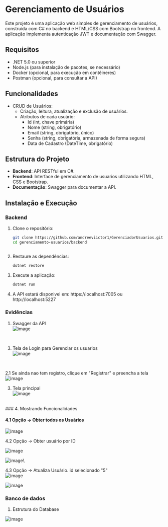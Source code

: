 # Gerenciamento de Usuários

Este projeto é uma aplicação web simples de gerenciamento de usuários, construída com C# no backend e HTML/CSS com Bootstrap no frontend. A aplicação implementa autenticação JWT e documentação com Swagger.

## Requisitos

- .NET 5.0 ou superior
- Node.js (para instalação de pacotes, se necessário)
- Docker (opcional, para execução em contêineres)
- Postman (opcional, para consultar a API)

## Funcionalidades

- CRUD de Usuários:
  - Criação, leitura, atualização e exclusão de usuários.
  - Atributos de cada usuário:
    - Id (int, chave primária)
    - Nome (string, obrigatório)
    - Email (string, obrigatório, único)
    - Senha (string, obrigatória, armazenada de forma segura)
    - Data de Cadastro (DateTime, obrigatório)

## Estrutura do Projeto

- **Backend**: API RESTful em C#.
- **Frontend**: Interface de gerenciamento de usuarios utilizando HTML, CSS e Bootstrap.
- **Documentação**: Swagger para documentar a API.

## Instalação e Execução

### Backend

1. Clone o repositório:
   ```bash
   git clone https://github.com/andreeviictor1/GerenciadorUsuarios.git
   cd gerenciamento-usuarios/backend
   


2. Restaure as dependências:
    ```bash
    dotnet restore

3. Execute a aplicação:
    ```bash
    dotnet run

4. A API estará disponivel em: https://localhost:7005 ou http://localhost:5227

### Evidências
1. Swagger da API <br />
  ![image](https://github.com/user-attachments/assets/a8f6ce84-7c00-4a54-8b1c-a0bb3665a655)
<br />


3. Tela de Login para Gerenciar os usuarios<br />
  ![image](https://github.com/user-attachments/assets/365f35b8-2354-47d3-b471-2c19924d6c8d)
<br />

2.1 Se ainda nao tem registro, clique em "Registrar" e preencha a tela<br />
  ![image](https://github.com/user-attachments/assets/8d055175-f10a-4208-bd35-9cc2e0294796)
  <br />

3. Tela principal<br />
![image](https://github.com/user-attachments/assets/70e456df-5044-42de-ae47-4d517258c911)
<br />
### 4. Mostrando Funcionalidades

#### 4.1 Opção -> Obter todos os Usuários

![image](https://github.com/user-attachments/assets/067c3fbd-fda7-4b1b-aed8-a8b40ad14390)


4.2 Opção -> Obter usuário por ID

![image](https://github.com/user-attachments/assets/5f3d38be-2a8a-444d-8de8-a89a7b5ac262)

![image](https://github.com/user-attachments/assets/1f09a8f2-2458-41d1-9c77-1c1584cee0cf)\

4.3 Opção -> Atualiza Usuário. id selecionado "5" <br />
![image](https://github.com/user-attachments/assets/b781d2ba-4e8e-4442-ae6b-891fa494b47f)

![image](https://github.com/user-attachments/assets/be50193a-da35-46d5-80a3-415b3dea111b)<br />

### Banco de dados
1. Estrutura do Database<br />

   
 ![image](https://github.com/user-attachments/assets/24b7cd25-b931-416d-ac05-7675e9478ff4)




